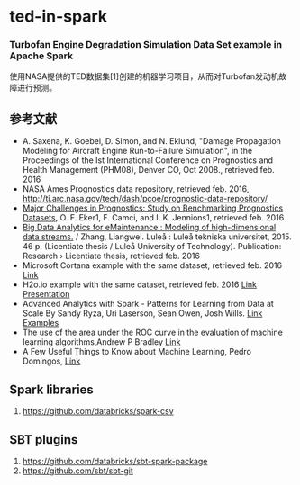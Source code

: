 # **ted-in-spark**

### Turbofan Engine Degradation Simulation Data Set example in Apache Spark

使用NASA提供的TED数据集[1]创建的机器学习项目，从而对Turbofan发动机故障进行预测。

## 参考文献 

- A. Saxena, K. Goebel, D. Simon, and N. Eklund, "Damage Propagation Modeling for Aircraft Engine Run-to-Failure Simulation", in the Proceedings of the Ist International Conference on Prognostics and Health Management (PHM08), Denver CO, Oct 2008., retrieved feb. 2016
- NASA Ames Prognostics data repository, retrieved feb. 2016, http://ti.arc.nasa.gov/tech/dash/pcoe/prognostic-data-repository/
- [Major Challenges in Prognostics: Study on Benchmarking Prognostics Datasets](https://www.phmsociety.org/sites/phmsociety.org/files/phm_submission/2012/phmce_12_004.pdf), O. F. Eker1, F. Camci, and I. K. Jennions1, retrieved feb. 2016
- [Big Data Analytics for eMaintenance : Modeling of high-dimensional data streams.](
  http://goo.gl/kgvoMt) / Zhang, Liangwei.
  Luleå : Luleå tekniska universitet, 2015. 46 p. (Licentiate thesis / Luleå University of Technology).
  Publication: Research › Licentiate thesis, retrieved feb. 2016
- Microsoft Cortana example with the same dataset, retrieved feb. 2016 [Link](https://gallery.cortanaanalytics.com/Collection/Predictive-Maintenance-Template-3?share=1)
- H2o.io example with the same dataset, retrieved feb. 2016
  [Link](https://github.com/h2oai/h2o-tutorials/blob/master/tutorials/python-munging-modeling-pipelines/Munging-Modeling-Pipelines-Using-H2O-Pipelines.ipynb) [Presentation](https://www.youtube.com/watch?v=KqLXFglgNqk)
- Advanced Analytics with Spark - Patterns for Learning from Data at Scale By Sandy Ryza, Uri Laserson, Sean Owen, Josh Wills. [Link](http://shop.oreilly.com/product/0636920035091.do) [Examples](https://github.com/sryza/aas)
- The use of the area under the ROC curve in the evaluation of machine learning algorithms,Andrew P
  Bradley [Link](http://citeseerx.ist.psu.edu/viewdoc/download?doi=10.1.1.93.3818&rep=rep1&type=pdf)
- A Few Useful Things to Know about Machine Learning, Pedro Domingos, [Link](https://homes.cs.washington.edu/~pedrod/papers/cacm12.pdf)



## Spark libraries
1. https://github.com/databricks/spark-csv


## SBT plugins 
1. https://github.com/databricks/sbt-spark-package
2. https://github.com/sbt/sbt-git
